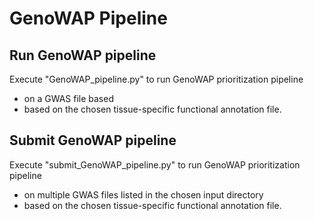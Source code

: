 # GenoWAP Pipeline

## Run GenoWAP pipeline

Execute "GenoWAP_pipeline.py" to run GenoWAP prioritization pipeline 
- on a GWAS file based 
- based on the chosen tissue-specific functional annotation file.

## Submit GenoWAP pipeline

Execute "submit_GenoWAP_pipeline.py" to run GenoWAP prioritization pipeline 
- on multiple GWAS files listed in the chosen input directory 
- based on the chosen tissue-specific functional annotation file.
